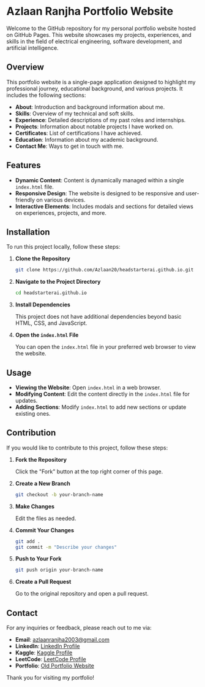 # Azlaan Ranjha Portfolio Website

Welcome to the GitHub repository for my personal portfolio website hosted on GitHub Pages. This website showcases my projects, experiences, and skills in the field of electrical engineering, software development, and artificial intelligence.

## Overview

This portfolio website is a single-page application designed to highlight my professional journey, educational background, and various projects. It includes the following sections:

- **About**: Introduction and background information about me.
- **Skills**: Overview of my technical and soft skills.
- **Experience**: Detailed descriptions of my past roles and internships.
- **Projects**: Information about notable projects I have worked on.
- **Certificates**: List of certifications I have achieved.
- **Education**: Information about my academic background.
- **Contact Me**: Ways to get in touch with me.

## Features

- **Dynamic Content**: Content is dynamically managed within a single `index.html` file.
- **Responsive Design**: The website is designed to be responsive and user-friendly on various devices.
- **Interactive Elements**: Includes modals and sections for detailed views on experiences, projects, and more.

## Installation

To run this project locally, follow these steps:

1. **Clone the Repository**

   ```bash
   git clone https://github.com/Azlaan20/headstarterai.github.io.git
   ```

2. **Navigate to the Project Directory**

   ```bash
   cd headstarterai.github.io
   ```

3. **Install Dependencies**

   This project does not have additional dependencies beyond basic HTML, CSS, and JavaScript.

4. **Open the `index.html` File**

   You can open the `index.html` file in your preferred web browser to view the website.

## Usage

- **Viewing the Website**: Open `index.html` in a web browser.
- **Modifying Content**: Edit the content directly in the `index.html` file for updates.
- **Adding Sections**: Modify `index.html` to add new sections or update existing ones.

## Contribution

If you would like to contribute to this project, follow these steps:

1. **Fork the Repository**

   Click the "Fork" button at the top right corner of this page.

2. **Create a New Branch**

   ```bash
   git checkout -b your-branch-name
   ```

3. **Make Changes**

   Edit the files as needed.

4. **Commit Your Changes**

   ```bash
   git add .
   git commit -m "Describe your changes"
   ```

5. **Push to Your Fork**

   ```bash
   git push origin your-branch-name
   ```

6. **Create a Pull Request**

   Go to the original repository and open a pull request.

## Contact

For any inquiries or feedback, please reach out to me via:

- **Email**: azlaanranjha2003@gmail.com
- **LinkedIn**: [LinkedIn Profile](https://www.linkedin.com/in/azlaan-ranjha)
- **Kaggle**: [Kaggle Profile](https://www.kaggle.com/azlaanranjha)
- **LeetCode**: [LeetCode Profile](https://leetcode.com/u/azlaanranjha15/)
- **Portfolio**: [Old Portfolio Website](https://azlaan-ranjha-portfolio.netlify.app)

Thank you for visiting my portfolio!
